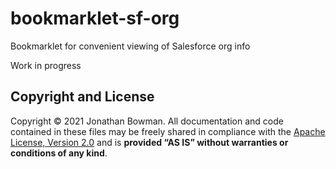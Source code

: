 # bookmarklet-sf-org

Bookmarklet for convenient viewing of Salesforce org info

Work in progress

## Copyright and License

Copyright © 2021 Jonathan Bowman. All documentation and code contained in these files may be freely shared in compliance with the [Apache License, Version 2.0][license] and is **provided “AS IS” without warranties or conditions of any kind**.

[license]: LICENSE
[apachelicense]: http://www.apache.org/licenses/LICENSE-2.0
